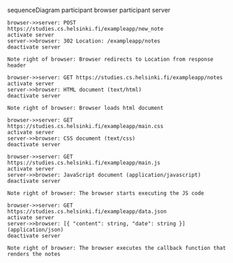 sequenceDiagram
    participant browser
    participant server

    browser->>server: POST https://studies.cs.helsinki.fi/exampleapp/new_note
    activate server
    server->>browser: 302 Location: /exampleapp/notes
    deactivate server
    
    Note right of browser: Browser redirects to Location from response header

    browser->>server: GET https://studies.cs.helsinki.fi/exampleapp/notes
    activate server
    server->>browser: HTML document (text/html)
    deactivate server

    Note right of browser: Browser loads html document

    browser->>server: GET https://studies.cs.helsinki.fi/exampleapp/main.css
    activate server
    server->>browser: CSS document (text/css)
    deactivate server

    browser->>server: GET https://studies.cs.helsinki.fi/exampleapp/main.js
    activate server
    server->>browser: JavaScript document (application/javascript)
    deactivate server

    Note right of browser: The browser starts executing the JS code

    browser->>server: GET https://studies.cs.helsinki.fi/exampleapp/data.json
    activate server
    server->>browser: [{ "content": string, "date": string }] (application/json)
    deactivate server

    Note right of browser: The browser executes the callback function that renders the notes

    

